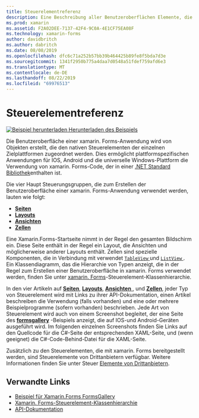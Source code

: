 ```yaml
---
title: Steuerelementreferenz
description: Eine Beschreibung aller Benutzeroberflächen Elemente, die verwendet werden, um eine xamarin. Forms-Anwendung zu erstellen. Dieser Artikel führt die Gruppen, aus denen die Benutzeroberfläche einer Xamarin.Forms-Anwendung besteht.
ms.prod: xamarin
ms.assetid: F2A02DEE-7137-42F4-9C0A-4E1CF75EA08F
ms.technology: xamarin-forms
author: davidbritch
ms.author: dabritch
ms.date: 08/08/2019
ms.openlocfilehash: dfc6c71a252b57bb39b464425b89fe8f5bda7d3e
ms.sourcegitcommit: 1341f2950b775a4daa7d0548a51fdef759afd6e3
ms.translationtype: MT
ms.contentlocale: de-DE
ms.lasthandoff: 08/22/2019
ms.locfileid: "69976513"
---
```

# <a name="controls-reference"></a>Steuerelementreferenz

[![Beispiel herunterladen](~/media/shared/download.png) Herunterladen des Beispiels](https://docs.microsoft.com/samples/xamarin/xamarin-forms-samples/formsgallery/)

Die Benutzeroberfläche einer xamarin. Forms-Anwendung wird von Objekten erstellt, die den nativen Steuerelementen der einzelnen Zielplattformen zugeordnet werden. Dies ermöglicht plattformspezifischen Anwendungen für IOS, Android und die universelle Windows-Plattform die Verwendung von xamarin. Forms-Code, der in einer [.NET Standard Bibliothek](~/cross-platform/app-fundamentals/net-standard.md)enthalten ist.

Die vier Haupt Steuerungsgruppen, die zum Erstellen der Benutzeroberfläche einer xamarin. Forms-Anwendung verwendet werden, lauten wie folgt:

- [**Seiten**](pages.md)
- [**Layouts**](layouts.md)
- [**Ansichten**](views.md)
- [**Zellen**](cells.md)

Eine Xamarin.Forms-Startseite nimmt in der Regel den gesamten Bildschirm ein. Diese Seite enthält in der Regel ein Layout, die Ansichten und möglicherweise anderer Layouts enthält. Zellen sind spezielle Komponenten, die in Verbindung mit verwendet [ `TableView` ](views.md#tableView) und [ `ListView` ](views.md#listView). Ein Klassendiagramm, das die Hierarchie von Typen anzeigt, die in der Regel zum Erstellen einer Benutzeroberfläche in xamarin. Forms verwendet werden, finden Sie unter [xamarin. Forms](~/xamarin-forms/internals/class-hierarchy.md)-Steuerelement-Klassenhierarchie.

In den vier Artikeln auf [ **Seiten**](pages.md), [ **Layouts**](layouts.md), [ **Ansichten** ](views.md), und [ **Zellen**](cells.md), jeder Typ von Steuerelement wird mit Links zu ihrer API-Dokumentation, einen Artikel beschreiben die Verwendung (falls vorhanden) und eine oder mehrere Beispielprogramme (sofern vorhanden) beschrieben. Jede Art von Steuerelement wird auch von einem Screenshot begleitet, der eine Seite des [**formsgallery**](https://docs.microsoft.com/samples/xamarin/xamarin-forms-samples/formsgallery) -Beispiels anzeigt, die auf IOS-und Android-Geräten ausgeführt wird. Im folgenden einzelnen Screenshots finden Sie Links auf den Quellcode für die C#-Seite der entsprechenden XAML-Seite, und (wenn geeignet) die C#-Code-Behind-Datei für die XAML-Seite.

Zusätzlich zu den Steuerelementen, die mit xamarin. Forms bereitgestellt werden, sind Steuerelemente von Drittanbietern verfügbar. Weitere Informationen finden Sie unter Steuer [Elemente von Drittanbietern](thirdparty.md).

## <a name="related-links"></a>Verwandte Links

- [Beispiel für Xamarin.Forms FormsGallery](https://docs.microsoft.com/samples/xamarin/xamarin-forms-samples/formsgallery)
- [Xamarin. Forms-Steuerelement-Klassenhierarchie](~/xamarin-forms/internals/class-hierarchy.md)
- [API-Dokumentation](https://docs.microsoft.com/dotnet/api/xamarin.forms?view=xamarin-forms)
